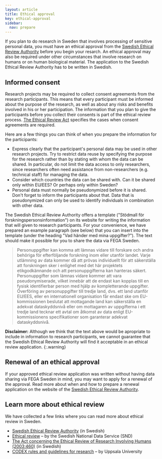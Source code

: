 ```yaml
---
layout: article
title: Ethical approval
key: ethical-approval
sidebar:
  nav: prepare
---
```



If you plan to do research in Sweden that involves processing of sensitive
personal data, you must have an ethical approval from the 
[Swedish Ethical Review Authority](https://etikprovningsmyndigheten.se/) before
you begin your resarch. An ethical approval may also be required under other
circumstances that involve research on humans or on human biological material.
The application to the Swedish Ethical Review Authority has to be written in
Swedish.


## Informed consent

Research projects may be required to collect consent agreements from the
research participants. This means that every participant must be informed about
the purpose of the research, as well as about any risks and benefits involved in
his or her participation. The information that you plan to give the participants
before you collect their consents is part of the ethical review process.
[The Ethical Review Act](https://www.riksdagen.se/sv/dokument-lagar/dokument/svensk-forfattningssamling/lag-2003460-om-etikprovning-av-forskning-som_sfs-2003-460) specifies the cases
when consent agreements are required.

Here are a few things you can think of when you prepare the information for the
participants:

* Express clearly that the participant's personal data may be used in other
  research projects. Try to restrict data reuse by specifying the purpose for
  the research rather than by stating with whom the data can be shared. In
  particular, do not limit the data access to only researchers, since
  researchers often need assistance from non-researchers (e.g. technical staff)
  for managing the data.
* Consider which countries the data can be shared with. Can it be shared only
  within EU/EES? Or perhaps only within Sweden?
* Personal data must normally be pseudonymized before it is shared. Don't
  forget to inform the participants about that. Data that is pseudonymized can
  only be used to identify individuals in combination with other data.

The Swedish Ethical Review Authority offers a template ("Stödmall för
forskningspersonsinformation") on its website for writing the information that
will given to research participants. For your convenience, we have prepared an
example paragraph (see below) that you can insert into the template (under the
heading "Vad händer med mina uppgifter?"). The text should make it possible for
you to share the data via FEGA Sweden.

> Personuppgifter kan komma att lämnas vidare till forskare och andra behöriga 
för efterföljande forskning inom eller utanför landet. Varje utlämning av data
kommer då att prövas individuellt för att säkerställa att forskningen sker i
enlighet med det här projektets etikgodkännande och att personuppgifterna kan
hanteras säkert. Personuppgifter som lämnas vidare kommer att vara
pseudonymiserade, vilket innebär att de endast kan kopplas till en fysisk
identifierbar person med hjälp av kompletterande uppgifter. Överföring av
personuppgifter till tredje land, dvs. ett land utanför EU/EES, eller en
internationell organisation får endast ske om EU-kommissionen beslutat att
mottagande land kan säkerställa en adekvat dataskyddsnivå eller om mottagaren
av uppgifterna i ett tredje land tecknar ett avtal om åtkomst av data enligt
EU-kommissionens specifikationer som garanterar adekvat dataskyddsnivå.

**Disclaimer:** Although we think that the text above would be apropriate to
include in information to research participants, we cannot guarantee that the
Swedish Ethical Review Authority will find it acceptable in an ethical review
application.
{:.warning}


## Renewal of an ethical approval

If your approved ethical review application was written without having data
sharing via FEGA Sweden in mind, you may want to apply for a renewal of the
approval. Read more about when and how to prepare a renewal application on the
website of the [Swedish Ethical Review Authority](https://etikprovningsmyndigheten.se/).


## Learn more about ethical review

We have collected a few links where you can read more about ethical review in
Sweden.

* [Swedish Ethical Review Authority](https://etikprovningsmyndigheten.se/) (in Swedish)
* [Ethical review](https://snd.gu.se/en/manage-data/plan/ethical-review) – by the Swedish National Data Service (SND)
* [The Act concerning the Ethical Review of Research Involving Humans (2003:460)](https://www.riksdagen.se/sv/dokument-lagar/dokument/svensk-forfattningssamling/lag-2003460-om-etikprovning-av-forskning-som_sfs-2003-460) (in Swedish)
* [CODEX rules and guidelines for research](https://codex.uu.se/?languageId=1) – by Uppsala University

